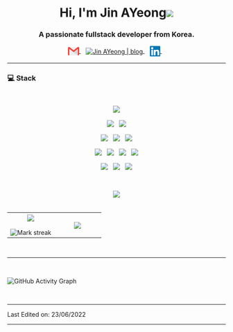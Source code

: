 


<h1 align="center">Hi, I'm Jin AYeong<img width="30px" src="https://raw.githubusercontent.com/iampavangandhi/iampavangandhi/master/gifs/Hi.gif"></h1>
<h3 font-size="20" align="center">A passionate fullstack developer from Korea.</h3>
<p align="center">
<a href="mailto:ayjindev@gmail.com" >
  <img align="center" alt="Jin AYeong | Gmail" width="26px" src="https://github.com/SatYu26/SatYu26/blob/master/Assets/Gmail.svg" />
</a> &nbsp;&nbsp;
<a href="https://keepgoinglog.tistory.com/" >
  <img align="center" alt="Jin AYeong | blog" width="26px" src="https://cdn-icons-png.flaticon.com/512/124/124033.png" />
</a> &nbsp;&nbsp;
<a href="https://www.linkedin.com/in/ayeong-jin-3b33ba227/" target="_blank">
  <img align="center" alt="Jin AYeong | Linkedin" width="24px" src="https://github.com/SatYu26/SatYu26/blob/master/Assets/Linkedin.svg" />
</a> &nbsp;&nbsp;
<p>

<!-- ### 💻 &nbsp;About Me 

- 🤔 &nbsp; Exploring new technologies and developing programming insights.
- 🎓 &nbsp; Learning -->


 <hr>


### 💻 Stack

<br>

<p  align="center">

<img src="https://img.shields.io/badge/jupyter-F3631D.svg?&style=for-the-badge&logo=jupyter&logoColor=white" height="25"/>
  </p>
  
<p  align="center">

<img src="https://img.shields.io/badge/html5-%23E34F26.svg?style=for-the-badge&logo=html5&logoColor=white" height="25"/>
  &nbsp;
  <img src="https://img.shields.io/badge/figma-%23F24E1E.svg?style=for-the-badge&logo=figma&logoColor=white" height="25">
  </p>
  
  <p  align="center">

<img src="https://img.shields.io/badge/Postman-FF6C37?style=for-the-badge&logo=postman&logoColor=white" height="25"/>
  &nbsp;
  <img src="https://img.shields.io/badge/bootstrap-%23563D7C.svg?style=for-the-badge&logo=bootstrap&logoColor=white" height="25">
  &nbsp;
  <img src="https://img.shields.io/badge/Sequelize-52B0E7?style=for-the-badge&logo=Sequelize&logoColor=white" height="25">
 </p>
 
 <p  align="center">

<img src="https://img.shields.io/badge/vuejs-%2335495e.svg?style=for-the-badge&logo=vuedotjs&logoColor=%234FC08D" height="25">
  &nbsp;
  <img src="https://img.shields.io/badge/node.js-6DA55F?style=for-the-badge&logo=node.js&logoColor=white" height="25">
  &nbsp;
  <img src="https://img.shields.io/badge/Python-3776AB?style=for-the-badge&logo=python&logoColor=white" height="25"> 
&nbsp;
  <img src="https://img.shields.io/badge/javascript-%23323330.svg?style=for-the-badge&logo=javascript&logoColor=%23F7DF1E" height="25">
  </p>
  
   <p  align="center">
    <img src="https://img.shields.io/badge/docker-%230db7ed.svg?style=for-the-badge&logo=docker&logoColor=white" height="25"/>  
&nbsp;
  <img src="https://img.shields.io/badge/postgres-%23316192.svg?style=for-the-badge&logo=postgresql&logoColor=white" height="25">
&nbsp;
  <img src="https://img.shields.io/badge/Visual_Studio_Code-0078D4?style=for-the-badge&logo=visual%20studio%20code&logoColor=white" height="25">
     </p>
     
<br>

<p  align="center">
<img src="https://user-images.githubusercontent.com/73097560/115834477-dbab4500-a447-11eb-908a-139a6edaec5c.gif"> 
                  
<br>
<br>
  
<table border="0" align="center">
<tr border="0">
<td width="50%" align="center">
  
  <img  align="center"  src="https://github-readme-stats.vercel.app/api?username=ayjindev&theme=cobalt&show_icons=true&count_private=true" />
  <br></br>
  <img  title="🔥 Get streak stats for your profile at git.io/streak-stats" alt="Mark streak" src="https://github-readme-streak-stats.herokuapp.com/?user=ayjindev&theme=dark&hide_border=true" />

</td>

<td width="50%" align="center">

  <img  align="center"  src="https://github-readme-stats.anuraghazra1.vercel.app/api/top-langs/?username=ayjindev&theme=dark&hide_border=true&no-bg=true&no-frame=true&langs_count=10"/>
  
  </td>
</tr>
</table>

<br>







<!-- <img src="https://user-images.githubusercontent.com/73097560/115834477-dbab4500-a447-11eb-908a-139a6edaec5c.gif">
</p>  
                                                                                     -->









<!-- 
<br>
<p align="center">
<div align=center>
  <a href="https://github.com/ryo-ma/github-profile-trophy" title="Go to Source">
      <img align="center" width=100% src="https://github-profile-trophy.vercel.app/?username=DHANOLA&theme=radical&margin-h=15&margin-w=5&no-bg=true" alt="TROPHY" />
    </a>
</div>
</p>

<br> -->

 <hr>

<br>
<p align="centre">
 
![GitHub Activity Graph](https://activity-graph.herokuapp.com/graph?username=ayjindev&bg_color=000000&color=4fff67&line=4fff67&point=ffffff&area=true&hide_border=true)  </p>

 <br> 
  
<!--   <br>
  <p align="center">
  <img src="https://github.com/ayjindev/ayjindev/raw/output/github-contribution-grid-snake.svg" alt="snake"></center>
</p>
 -->


------


Last Edited on: 23/06/2022


------
